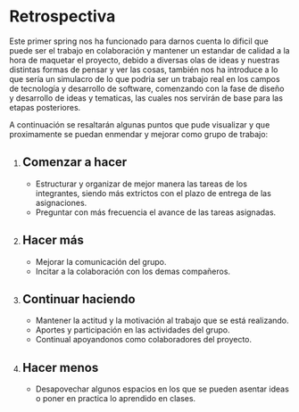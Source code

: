# Retrospectiva

Este primer spring  nos ha funcionado para darnos cuenta lo dificil que puede ser el trabajo en colaboración y mantener un estandar de calidad a la hora de maquetar el proyecto, debido a diversas olas de ideas y nuestras distintas formas de pensar y ver las cosas, también nos ha introduce a lo que sería un simulacro de lo que podria ser un trabajo real en los campos de tecnología  y desarrollo de software, comenzando con la fase de diseño y desarrollo de ideas y tematicas, las cuales nos servirán de base para las etapas posteriores.

A continuación se resaltarán algunas puntos que pude visualizar y que proximamente se puedan enmendar y mejorar como grupo de trabajo:

1. ## Comenzar a hacer
    - Estructurar y organizar de mejor manera las tareas de los integrantes, siendo más extrictos con el plazo de entrega de las asignaciones.
    - Preguntar con más frecuencia el avance de las tareas asignadas.
  

2. ## Hacer más
    - Mejorar la comunicación del grupo.
    - Incitar a la colaboración con los demas compañeros.
  
3. ## Continuar haciendo
    - Mantener la actitud y la motivación al trabajo que se está realizando.
    - Aportes y participación en las actividades del grupo.
    - Continual apoyandonos como colaboradores del proyecto.
4. ## Hacer menos
    - Desapovechar algunos espacios en los que se pueden asentar ideas o poner en practica lo aprendido en clases.

